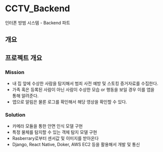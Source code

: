 # CCTV_Backend
인터폰 방범 시스템 - Backend 파트

## 개요

## 프로젝트 개요

### Mission
- 내 집 앞에 수상한 사람을 탐지해서 범죄 사전 예방 및 스토킹 증거자료를 수집한다.
- 가족 혹은 등록된 사람이 아닌 사람이 수상한 모습 or 행동을 보일 경우 이를 앱을 통해 알려준다.
- 앱으로 알림은 물론 로그를 확인해서 해당 영상을 확인할 수 있다.

### Solution
- 카메라 모듈을 통한 안면 인식 모델 구현
- 특정 물체를 탐지할 수 있는 객체 탐지 모델 구현
- Rasberrary로부터 센서값 및 이미지를 받아온다
- Django, React Native, Doker, AWS EC2 등을 활용해서 개발 및 통신
